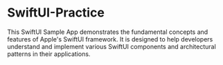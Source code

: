 # SwiftUI-Practice
This SwiftUI Sample App demonstrates the fundamental concepts and features of Apple's SwiftUI framework. 
It is designed to help developers understand and implement various SwiftUI components and architectural patterns in their applications.
